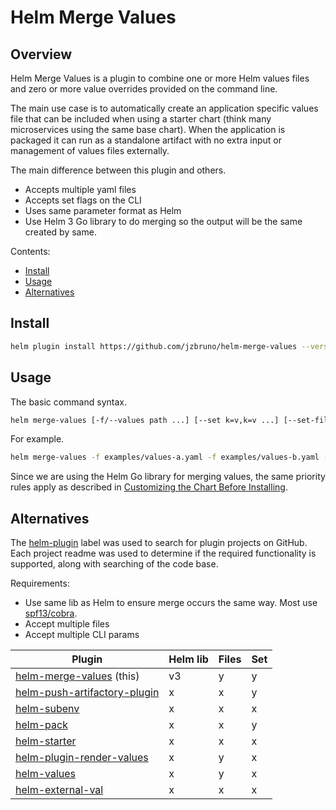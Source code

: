 # Helm Merge Values

## Overview

Helm Merge Values is a plugin to combine one or more Helm values files and zero or more value overrides provided on the command line.

The main use case is to automatically create an application specific values file that can be included when using a starter chart (think many microservices using the same base chart). When the application is packaged it can run as a standalone artifact with no extra input or management of values files externally.

The main difference between this plugin and others.

* Accepts multiple yaml files
* Accepts set flags on the CLI
* Uses same parameter format as Helm
* Use Helm 3 Go library to do merging so the output will be the same created by same.

Contents:

* [Install](#install)
* [Usage](#usage)
* [Alternatives](#alternatives)

## Install

```sh
helm plugin install https://github.com/jzbruno/helm-merge-values --version 0.5.0
```

## Usage

The basic command syntax.

```sh
helm merge-values [-f/--values path ...] [--set k=v,k=v ...] [--set-file k=v,k=v ...] [--set-string k=v,k=v ...]
```

For example.

```sh
helm merge-values -f examples/values-a.yaml -f examples/values-b.yaml --set replicas=4 --set image=test:1.0.0
```

Since we are using the Helm Go library for merging values, the same priority rules apply as described in [Customizing the Chart Before Installing](https://helm.sh/docs/intro/using_helm/#customizing-the-chart-before-installing).

## Alternatives

The [helm-plugin](https://github.com/topics/helm-plugin) label was used to search for plugin projects on GitHub. Each project readme was used to determine if the required functionality is supported, along with searching of the code base.

Requirements:

* Use same lib as Helm to ensure merge occurs the same way. Most use [spf13/cobra](github.com/spf13/cobra).
* Accept multiple files
* Accept multiple CLI params

| Plugin | Helm lib | Files | Set |
| --- | --- | --- | --- |
| [helm-merge-values](https://github.com/jzbruno/helm-merge-values) (this) | v3 | y | y |
| [helm-push-artifactory-plugin](https://github.com/belitre/helm-push-artifactory-plugin) | x | x | y |
| [helm-subenv](https://github.com/hydeenoble/helm-subenv) | x | x | x |
| [helm-pack](https://github.com/thynquest/helm-pack) | x | x | y |
| [helm-starter](https://github.com/jlegrone/helm-starter) | x | x | x |
| [helm-plugin-render-values](https://github.com/vivid-money/helm-plugin-render-values) | x | y | x |
| [helm-values](https://github.com/shihyuho/helm-values) | x | y | x |
| [helm-external-val](https://github.com/kuuji/helm-external-val) | x | x | x |
